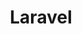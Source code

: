---
title: "Laravel"
thumbnail: '/images/categories/Category-Laravel.png'
rangeHaut: false
rangeBas: true
---